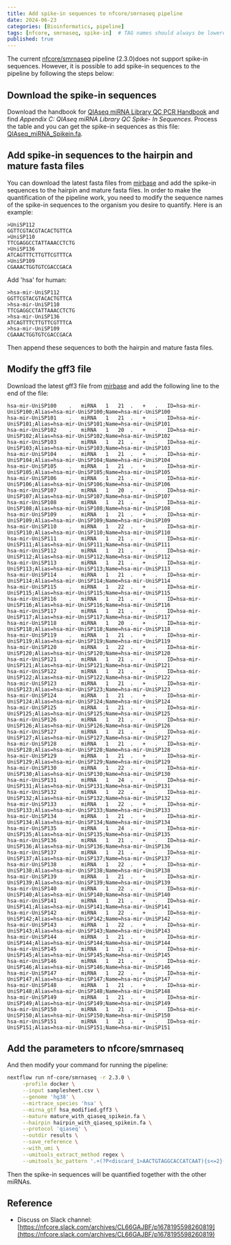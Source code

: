 ```yaml
---
title: Add spike-in sequences to nfcore/smrnaseq pipeline
date: 2024-06-23
categories: [Bioinformatics, pipeline]
tags: [nfcore, smrnaseq, spike-in]  # TAG names should always be lowercase
published: true
---
```


The current [nfcore/smrnaseq](https://nf-co.re/smrnaseq/2.3.0) pipeline (2.3.0)does not support spike-in sequences. However, it is possible to add spike-in sequences to the pipeline by following the steps below:

## Download the spike-in sequences

Download the handbook for [QIAseq miRNA Library QC PCR Handbook](https://www.qiagen.com/us/resources/download.aspx?id=8f2523cc-3af8-4cbf-bdd7-b8f538462755&lang=en) and find *Appendix C: QIAseq miRNA Library QC Spike- In Sequences*. Process the table and you can get the spike-in sequences as this file: [QIAseq_miRNA_Spikein.fa](https://github.com/chaochungkuo/chaochungkuo.github.io/blob/main/_posts/_files/QIAseq_miRNA_Spikein.fa).

## Add spike-in sequences to the hairpin and mature fasta files

You can download the latest fasta files from [mirbase](https://www.mirbase.org/download/) and add the spike-in sequences to the hairpin and mature fasta files. In order to make the quantification of the pipeline work, you need to modify the sequence names of the spike-in sequences to the organism you desire to quantify. Here is an example:

```
>UniSP112
GGTTCGTACGTACACTGTTCA
>UniSP110
TTCGAGGCCTATTAAACCTCTG
>UniSP136
ATCAGTTTCTTGTTCGTTTCA
>UniSP109
CGAAACTGGTGTCGACCGACA
```

Add 'hsa' for human:
```
>hsa-mir-UniSP112
GGTTCGTACGTACACTGTTCA
>hsa-mir-UniSP110
TTCGAGGCCTATTAAACCTCTG
>hsa-mir-UniSP136
ATCAGTTTCTTGTTCGTTTCA
>hsa-mir-UniSP109
CGAAACTGGTGTCGACCGACA
```

Then append these sequences to both the hairpin and mature fasta files.

## Modify the gff3 file

Download the latest gff3 file from [mirbase](https://www.mirbase.org/ftp.shtml) and add the following line to the end of the file:

```
hsa-mir-UniSP100    .   miRNA   1   21  .   +   .   ID=hsa-mir-UniSP100;Alias=hsa-mir-UniSP100;Name=hsa-mir-UniSP100
hsa-mir-UniSP101    .   miRNA   1   21  .   +   .   ID=hsa-mir-UniSP101;Alias=hsa-mir-UniSP101;Name=hsa-mir-UniSP101
hsa-mir-UniSP102    .   miRNA   1   20  .   +   .   ID=hsa-mir-UniSP102;Alias=hsa-mir-UniSP102;Name=hsa-mir-UniSP102
hsa-mir-UniSP103    .   miRNA   1   21  .   +   .   ID=hsa-mir-UniSP103;Alias=hsa-mir-UniSP103;Name=hsa-mir-UniSP103
hsa-mir-UniSP104    .   miRNA   1   21  .   +   .   ID=hsa-mir-UniSP104;Alias=hsa-mir-UniSP104;Name=hsa-mir-UniSP104
hsa-mir-UniSP105    .   miRNA   1   21  .   +   .   ID=hsa-mir-UniSP105;Alias=hsa-mir-UniSP105;Name=hsa-mir-UniSP105
hsa-mir-UniSP106    .   miRNA   1   21  .   +   .   ID=hsa-mir-UniSP106;Alias=hsa-mir-UniSP106;Name=hsa-mir-UniSP106
hsa-mir-UniSP107    .   miRNA   1   20  .   +   .   ID=hsa-mir-UniSP107;Alias=hsa-mir-UniSP107;Name=hsa-mir-UniSP107
hsa-mir-UniSP108    .   miRNA   1   21  .   +   .   ID=hsa-mir-UniSP108;Alias=hsa-mir-UniSP108;Name=hsa-mir-UniSP108
hsa-mir-UniSP109    .   miRNA   1   21  .   +   .   ID=hsa-mir-UniSP109;Alias=hsa-mir-UniSP109;Name=hsa-mir-UniSP109
hsa-mir-UniSP110    .   miRNA   1   22  .   +   .   ID=hsa-mir-UniSP110;Alias=hsa-mir-UniSP110;Name=hsa-mir-UniSP110
hsa-mir-UniSP111    .   miRNA   1   21  .   +   .   ID=hsa-mir-UniSP111;Alias=hsa-mir-UniSP111;Name=hsa-mir-UniSP111
hsa-mir-UniSP112    .   miRNA   1   21  .   +   .   ID=hsa-mir-UniSP112;Alias=hsa-mir-UniSP112;Name=hsa-mir-UniSP112
hsa-mir-UniSP113    .   miRNA   1   21  .   +   .   ID=hsa-mir-UniSP113;Alias=hsa-mir-UniSP113;Name=hsa-mir-UniSP113
hsa-mir-UniSP114    .   miRNA   1   21  .   +   .   ID=hsa-mir-UniSP114;Alias=hsa-mir-UniSP114;Name=hsa-mir-UniSP114
hsa-mir-UniSP115    .   miRNA   1   22  .   +   .   ID=hsa-mir-UniSP115;Alias=hsa-mir-UniSP115;Name=hsa-mir-UniSP115
hsa-mir-UniSP116    .   miRNA   1   21  .   +   .   ID=hsa-mir-UniSP116;Alias=hsa-mir-UniSP116;Name=hsa-mir-UniSP116
hsa-mir-UniSP117    .   miRNA   1   21  .   +   .   ID=hsa-mir-UniSP117;Alias=hsa-mir-UniSP117;Name=hsa-mir-UniSP117
hsa-mir-UniSP118    .   miRNA   1   20  .   +   .   ID=hsa-mir-UniSP118;Alias=hsa-mir-UniSP118;Name=hsa-mir-UniSP118
hsa-mir-UniSP119    .   miRNA   1   21  .   +   .   ID=hsa-mir-UniSP119;Alias=hsa-mir-UniSP119;Name=hsa-mir-UniSP119
hsa-mir-UniSP120    .   miRNA   1   22  .   +   .   ID=hsa-mir-UniSP120;Alias=hsa-mir-UniSP120;Name=hsa-mir-UniSP120
hsa-mir-UniSP121    .   miRNA   1   21  .   +   .   ID=hsa-mir-UniSP121;Alias=hsa-mir-UniSP121;Name=hsa-mir-UniSP121
hsa-mir-UniSP122    .   miRNA   1   21  .   +   .   ID=hsa-mir-UniSP122;Alias=hsa-mir-UniSP122;Name=hsa-mir-UniSP122
hsa-mir-UniSP123    .   miRNA   1   21  .   +   .   ID=hsa-mir-UniSP123;Alias=hsa-mir-UniSP123;Name=hsa-mir-UniSP123
hsa-mir-UniSP124    .   miRNA   1   21  .   +   .   ID=hsa-mir-UniSP124;Alias=hsa-mir-UniSP124;Name=hsa-mir-UniSP124
hsa-mir-UniSP125    .   miRNA   1   21  .   +   .   ID=hsa-mir-UniSP125;Alias=hsa-mir-UniSP125;Name=hsa-mir-UniSP125
hsa-mir-UniSP126    .   miRNA   1   21  .   +   .   ID=hsa-mir-UniSP126;Alias=hsa-mir-UniSP126;Name=hsa-mir-UniSP126
hsa-mir-UniSP127    .   miRNA   1   21  .   +   .   ID=hsa-mir-UniSP127;Alias=hsa-mir-UniSP127;Name=hsa-mir-UniSP127
hsa-mir-UniSP128    .   miRNA   1   21  .   +   .   ID=hsa-mir-UniSP128;Alias=hsa-mir-UniSP128;Name=hsa-mir-UniSP128
hsa-mir-UniSP129    .   miRNA   1   21  .   +   .   ID=hsa-mir-UniSP129;Alias=hsa-mir-UniSP129;Name=hsa-mir-UniSP129
hsa-mir-UniSP130    .   miRNA   1   22  .   +   .   ID=hsa-mir-UniSP130;Alias=hsa-mir-UniSP130;Name=hsa-mir-UniSP130
hsa-mir-UniSP131    .   miRNA   1   24  .   +   .   ID=hsa-mir-UniSP131;Alias=hsa-mir-UniSP131;Name=hsa-mir-UniSP131
hsa-mir-UniSP132    .   miRNA   1   22  .   +   .   ID=hsa-mir-UniSP132;Alias=hsa-mir-UniSP132;Name=hsa-mir-UniSP132
hsa-mir-UniSP133    .   miRNA   1   22  .   +   .   ID=hsa-mir-UniSP133;Alias=hsa-mir-UniSP133;Name=hsa-mir-UniSP133
hsa-mir-UniSP134    .   miRNA   1   21  .   +   .   ID=hsa-mir-UniSP134;Alias=hsa-mir-UniSP134;Name=hsa-mir-UniSP134
hsa-mir-UniSP135    .   miRNA   1   24  .   +   .   ID=hsa-mir-UniSP135;Alias=hsa-mir-UniSP135;Name=hsa-mir-UniSP135
hsa-mir-UniSP136    .   miRNA   1   21  .   +   .   ID=hsa-mir-UniSP136;Alias=hsa-mir-UniSP136;Name=hsa-mir-UniSP136
hsa-mir-UniSP137    .   miRNA   1   21  .   +   .   ID=hsa-mir-UniSP137;Alias=hsa-mir-UniSP137;Name=hsa-mir-UniSP137
hsa-mir-UniSP138    .   miRNA   1   22  .   +   .   ID=hsa-mir-UniSP138;Alias=hsa-mir-UniSP138;Name=hsa-mir-UniSP138
hsa-mir-UniSP139    .   miRNA   1   21  .   +   .   ID=hsa-mir-UniSP139;Alias=hsa-mir-UniSP139;Name=hsa-mir-UniSP139
hsa-mir-UniSP140    .   miRNA   1   22  .   +   .   ID=hsa-mir-UniSP140;Alias=hsa-mir-UniSP140;Name=hsa-mir-UniSP140
hsa-mir-UniSP141    .   miRNA   1   21  .   +   .   ID=hsa-mir-UniSP141;Alias=hsa-mir-UniSP141;Name=hsa-mir-UniSP141
hsa-mir-UniSP142    .   miRNA   1   22  .   +   .   ID=hsa-mir-UniSP142;Alias=hsa-mir-UniSP142;Name=hsa-mir-UniSP142
hsa-mir-UniSP143    .   miRNA   1   22  .   +   .   ID=hsa-mir-UniSP143;Alias=hsa-mir-UniSP143;Name=hsa-mir-UniSP143
hsa-mir-UniSP144    .   miRNA   1   21  .   +   .   ID=hsa-mir-UniSP144;Alias=hsa-mir-UniSP144;Name=hsa-mir-UniSP144
hsa-mir-UniSP145    .   miRNA   1   21  .   +   .   ID=hsa-mir-UniSP145;Alias=hsa-mir-UniSP145;Name=hsa-mir-UniSP145
hsa-mir-UniSP146    .   miRNA   1   21  .   +   .   ID=hsa-mir-UniSP146;Alias=hsa-mir-UniSP146;Name=hsa-mir-UniSP146
hsa-mir-UniSP147    .   miRNA   1   22  .   +   .   ID=hsa-mir-UniSP147;Alias=hsa-mir-UniSP147;Name=hsa-mir-UniSP147
hsa-mir-UniSP148    .   miRNA   1   21  .   +   .   ID=hsa-mir-UniSP148;Alias=hsa-mir-UniSP148;Name=hsa-mir-UniSP148
hsa-mir-UniSP149    .   miRNA   1   21  .   +   .   ID=hsa-mir-UniSP149;Alias=hsa-mir-UniSP149;Name=hsa-mir-UniSP149
hsa-mir-UniSP150    .   miRNA   1   21  .   +   .   ID=hsa-mir-UniSP150;Alias=hsa-mir-UniSP150;Name=hsa-mir-UniSP150
hsa-mir-UniSP151    .   miRNA   1   21  .   +   .   ID=hsa-mir-UniSP151;Alias=hsa-mir-UniSP151;Name=hsa-mir-UniSP151
```

## Add the parameters to nfcore/smrnaseq


And then modify your command for running the pipeline:

```bash
nextflow run nf-core/smrnaseq -r 2.3.0 \
     -profile docker \
     --input samplesheet.csv \
     --genome 'hg38' \
     --mirtrace_species 'hsa' \
     --mirna_gtf hsa_modified.gff3 \
     --mature mature_with_qiaseq_spikein.fa \
     --hairpin hairpin_with_qiaseq_spikein.fa \
     --protocol 'qiaseq' \
     --outdir results \
     --save_reference \
     --with_umi \
     --umitools_extract_method regex \
     --umitools_bc_pattern '.+(?P<discard_1>AACTGTAGGCACCATCAAT){s<=2}(?P<umi_1>.{12})(?P<discard_2>.*)' # Regex pattern for Qiagen_QIAseq_miRNA
```

Then the spike-in sequences will be quantified together with the other miRNAs.

## Reference

* Discuss on Slack channel: [https://nfcore.slack.com/archives/CL66GAJBF/p1678195598260819](https://nfcore.slack.com/archives/CL66GAJBF/p1678195598260819)
